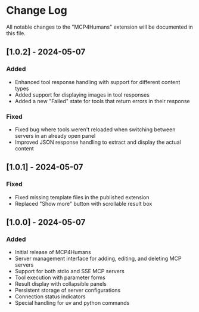 # Change Log

All notable changes to the "MCP4Humans" extension will be documented in this file.

## [1.0.2] - 2024-05-07

### Added

- Enhanced tool response handling with support for different content types
- Added support for displaying images in tool responses
- Added a new "Failed" state for tools that return errors in their response

### Fixed

- Fixed bug where tools weren't reloaded when switching between servers in an already open panel
- Improved JSON response handling to extract and display the actual content

## [1.0.1] - 2024-05-07

### Fixed

- Fixed missing template files in the published extension
- Replaced "Show more" button with scrollable result box

## [1.0.0] - 2024-05-07

### Added

- Initial release of MCP4Humans
- Server management interface for adding, editing, and deleting MCP servers
- Support for both stdio and SSE MCP servers
- Tool execution with parameter forms
- Result display with collapsible panels
- Persistent storage of server configurations
- Connection status indicators
- Special handling for uv and python commands
